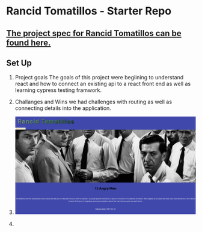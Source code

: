 # Rancid Tomatillos - Starter Repo

## [The project spec for Rancid Tomatillos can be found here.](https://curriculum.turing.edu/module3/projects/rancid-tomatillos)

## Set Up
1. Project goals
   The goals of this project were begiining to understand react and how to connect an existing api to a react front end as well 
   as learning cypress testing framwork.

2. Challanges and Wins
   we had challenges with routing as well as connecting details into the application.

3. ![alt text](image.png)

4. 
